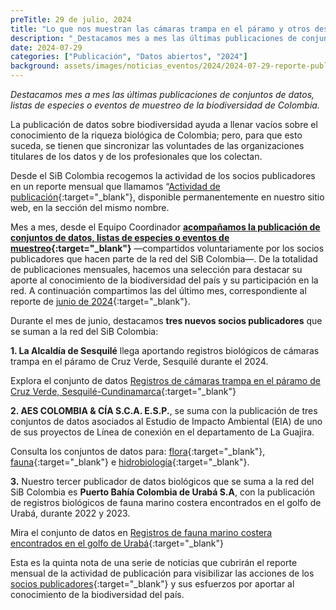 ```yaml
---
preTitle: 29 de julio, 2024
title: "Lo que nos muestran las cámaras trampa en el páramo y otros destacados del mes"
description: "_Destacamos mes a mes las últimas publicaciones de conjuntos de datos, listas de especies o eventos de muestreo de la biodiversidad de Colombia._"
date: 2024-07-29
categories: ["Publicación", "Datos abiertos", "2024"]
background: assets/images/noticias_eventos/2024/2024-07-29-reporte-publicacion-junio-2024.png
---
```


_Destacamos mes a mes las últimas publicaciones de conjuntos de datos, listas de especies o eventos de muestreo de la biodiversidad de Colombia._

La publicación de datos sobre biodiversidad ayuda a llenar vacíos sobre el conocimiento de la riqueza biológica de Colombia; pero, para que esto suceda, se tienen que sincronizar las voluntades de las organizaciones titulares de los datos y de los profesionales que los colectan.

Desde el SiB Colombia recogemos la actividad de los socios publicadores en un reporte mensual que llamamos “[Actividad de publicación](https://biodiversidad.co/comunidad/actividad-de-publicacion/){:target="_blank"}, disponible permanentemente en nuestro sitio web, en la sección del mismo nombre.

Mes a mes, desde el Equipo Coordinador **[acompañamos la publicación de conjuntos de datos, listas de especies o eventos de muestreo](https://biodiversidad.co/compartir/guia-para-publicar/){:target="_blank"}** —compartidos voluntariamente por los socios publicadores que hacen parte de la red del SiB Colombia—. De la totalidad de publicaciones mensuales, hacemos una selección para destacar su aporte al conocimiento de la biodiversidad del país y su participación en la red. A continuación compartimos las del último mes, correspondiente al reporte de [junio de 2024](https://lookerstudio.google.com/u/0/reporting/d9a2fcf4-d3d1-4bab-8b46-60cd5d0b1b7e/page/Ge2V){:target="_blank"}.

Durante el mes de junio, destacamos **tres nuevos socios publicadores** que se suman a la red del SiB Colombia:

**1. La Alcaldía de Sesquilé** llega aportando registros biológicos de cámaras trampa en el páramo de Cruz Verde, Sesquilé durante el 2024.

Explora el conjunto de datos [Registros de cámaras trampa en el páramo de Cruz Verde, Sesquilé-Cundinamarca](https://biodiversidad.co/data/?datasetKey=0e4d4d33-aee9-46e1-806d-9219e9d26b00){:target="_blank"}



**2. AES COLOMBIA & CÍA S.C.A. E.S.P.**, se suma con la publicación de tres conjuntos de datos asociados al Estudio de Impacto Ambiental (EIA) de uno de sus proyectos de Línea de conexión en el departamento de La Guajira.

Consulta los conjuntos de datos para: [flora](https://biodiversidad.co/data/?datasetKey=7c03d9e4-2d2a-44d8-8b04-66ebb3690797){:target="_blank"}, [fauna](https://biodiversidad.co/data/?datasetKey=1e0b05ae-dbeb-4df1-8e02-b4c2416841b3){:target="_blank"} e [hidrobiología](https://biodiversidad.co/data/?datasetKey=ff85de70-a291-449d-bd9a-00a85dd4cd22&view=TABLE){:target="_blank"}.



**3.** Nuestro tercer publicador de datos biológicos que se suma a la red del SiB Colombia es **Puerto Bahía Colombia de Urabá S.A**, con la publicación de registros biológicos de fauna marino costera encontrados en el golfo de Urabá, durante 2022 y 2023.

Mira el conjunto de datos en [Registros de fauna marino costera encontrados en el golfo de Urabá](https://biodiversidad.co/data/?datasetKey=7de15d3d-9582-4a0c-9dee-60b0897fea7e){:target="_blank"}

Esta es la quinta nota de una serie de noticias que cubrirán el reporte mensual de la actividad de publicación para visibilizar las acciones de los [socios publicadores](https://biodiversidad.co/comunidad/socios-publicadores/){:target="_blank"} y sus esfuerzos por aportar al conocimiento de la biodiversidad del país.
